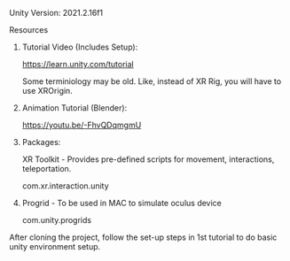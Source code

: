 Unity Version: 2021.2.16f1

Resources

1. Tutorial Video (Includes Setup):
   
   https://learn.unity.com/tutorial
   
   Some terminiology may be old. Like, instead of XR Rig, you will have to use XROrigin. 

2. Animation Tutorial (Blender):

   https://youtu.be/-FhvQDqmgmU

3. Packages:

   XR Toolkit - Provides pre-defined scripts for movement, interactions, teleportation.
   
   com.xr.interaction.unity

4. Progrid - To be used in MAC to simulate oculus device

   com.unity.progrids

After cloning the project, follow the set-up steps in 1st tutorial to do basic unity environment setup.
